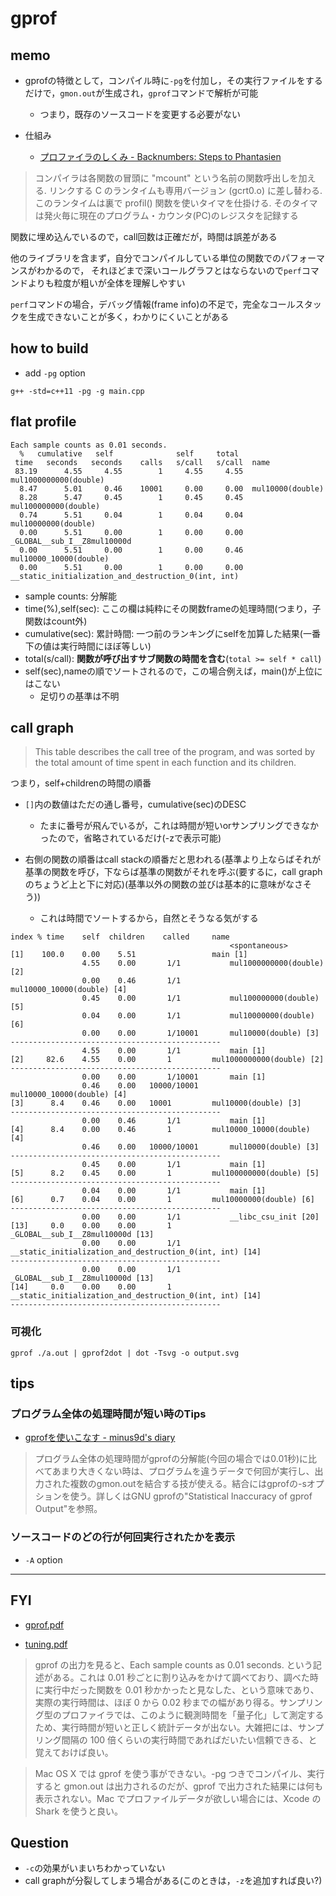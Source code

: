 # gprof

## memo
* gprofの特徴として，コンパイル時に`-pg`を付加し，その実行ファイルをするだけで，`gmon.out`が生成され，`gprof`コマンドで解析が可能
  * つまり，既存のソースコードを変更する必要がない

* 仕組み
  * [プロファイラのしくみ \- Backnumbers: Steps to Phantasien]( http://steps.dodgson.org/bn/2007/08/23/ )

> コンパイラは各関数の冒頭に "mcount" という名前の関数呼出しを加える. リンクする C のランタイムも専用バージョン (gcrt0.o) に差し替わる. このランタイムは裏で profil() 関数を使いタイマを仕掛ける. そのタイマは発火毎に現在のプログラム・カウンタ(PC)のレジスタを記録する

関数に埋め込んでいるので，call回数は正確だが，時間は誤差がある

他のライブラリを含まず，自分でコンパイルしている単位の関数でのパフォーマンスがわかるので，
それほどまで深いコールグラフとはならないので`perf`コマンドよりも粒度が粗いが全体を理解しやすい

`perf`コマンドの場合，デバッグ情報(frame info)の不足で，完全なコールスタックを生成できないことが多く，わかりにくいことがある

## how to build
* add `-pg` option
```
g++ -std=c++11 -pg -g main.cpp
```

## flat profile
```
Each sample counts as 0.01 seconds.
  %   cumulative   self              self     total
 time   seconds   seconds    calls   s/call   s/call  name
 83.19      4.55     4.55        1     4.55     4.55  mul1000000000(double)
  8.47      5.01     0.46    10001     0.00     0.00  mul10000(double)
  8.28      5.47     0.45        1     0.45     0.45  mul100000000(double)
  0.74      5.51     0.04        1     0.04     0.04  mul10000000(double)
  0.00      5.51     0.00        1     0.00     0.00  _GLOBAL__sub_I__Z8mul10000d
  0.00      5.51     0.00        1     0.00     0.46  mul10000_10000(double)
  0.00      5.51     0.00        1     0.00     0.00  __static_initialization_and_destruction_0(int, int)
```

* sample counts: 分解能
* time(%),self(sec): ここの欄は純粋にその関数frameの処理時間(つまり，子関数はcount外)
* cumulative(sec): 累計時間: 一つ前のランキングにselfを加算した結果(一番下の値は実行時間にほぼ等しい)
* total(s/call): __関数が呼び出すサブ関数の時間を含む__(`total >= self * call`)
* self(sec),nameの順でソートされるので，この場合例えば，main()が上位にはこない
  * 足切りの基準は不明

## call graph
> This table describes the call tree of the program, and was sorted by the total amount of time spent in each function and its children.

つまり，self+childrenの時間の順番
* `[]`内の数値はただの通し番号，cumulative(sec)のDESC
  * たまに番号が飛んでいるが，これは時間が短いorサンプリングできなかったので，省略されているだけ(-zで表示可能)

* 右側の関数の順番はcall stackの順番だと思われる(基準より上ならばそれが基準の関数を呼び，下ならば基準の関数がそれを呼ぶ(要するに，call graphのちょうど上と下に対応)(基準以外の関数の並びは基本的に意味がなさそう))
  * これは時間でソートするから，自然とそうなる気がする

```
index % time    self  children    called     name
                                                 <spontaneous>
[1]    100.0    0.00    5.51                 main [1]
                4.55    0.00       1/1           mul1000000000(double) [2]
                0.00    0.46       1/1           mul10000_10000(double) [4]
                0.45    0.00       1/1           mul100000000(double) [5]
                0.04    0.00       1/1           mul10000000(double) [6]
                0.00    0.00       1/10001       mul10000(double) [3]
-----------------------------------------------
                4.55    0.00       1/1           main [1]
[2]     82.6    4.55    0.00       1         mul1000000000(double) [2]
-----------------------------------------------
                0.00    0.00       1/10001       main [1]
                0.46    0.00   10000/10001       mul10000_10000(double) [4]
[3]      8.4    0.46    0.00   10001         mul10000(double) [3]
-----------------------------------------------
                0.00    0.46       1/1           main [1]
[4]      8.4    0.00    0.46       1         mul10000_10000(double) [4]
                0.46    0.00   10000/10001       mul10000(double) [3]
-----------------------------------------------
                0.45    0.00       1/1           main [1]
[5]      8.2    0.45    0.00       1         mul100000000(double) [5]
-----------------------------------------------
                0.04    0.00       1/1           main [1]
[6]      0.7    0.04    0.00       1         mul10000000(double) [6]
-----------------------------------------------
                0.00    0.00       1/1           __libc_csu_init [20]
[13]     0.0    0.00    0.00       1         _GLOBAL__sub_I__Z8mul10000d [13]
                0.00    0.00       1/1           __static_initialization_and_destruction_0(int, int) [14]
-----------------------------------------------
                0.00    0.00       1/1           _GLOBAL__sub_I__Z8mul10000d [13]
[14]     0.0    0.00    0.00       1         __static_initialization_and_destruction_0(int, int) [14]
-----------------------------------------------
```

### 可視化
```
gprof ./a.out | gprof2dot | dot -Tsvg -o output.svg
```

## tips
### プログラム全体の処理時間が短い時のTips
* [gprofを使いこなす \- minus9d's diary]( https://minus9d.hatenablog.com/entry/20140112/1389502918 )

> プログラム全体の処理時間がgprofの分解能(今回の場合では0.01秒)に比べてあまり大きくない時は、プログラムを違うデータで何回が実行し、出力された複数のgmon.outを結合する技が使える。結合にはgprofの-sオプションを使う。詳しくはGNU gprofの"Statistical Inaccuracy of gprof Output"を参照。

### ソースコードのどの行が何回実行されたかを表示
* `-A` option

----

## FYI
* [gprof\.pdf]( http://mikilab.doshisha.ac.jp/dia/seminar/2002/pdf/gprof.pdf )

* [tuning\.pdf]( http://apollon.issp.u-tokyo.ac.jp/~watanabe/pdf/tuning.pdf )

> gprof の出力を見ると、Each sample counts as 0.01 seconds. という記述がある。これは 0.01 秒ごとに割り込みをかけて調べており、調べた時に実行中だった関数を 0.01 秒かかったと見なした、という意味であり、実際の実行時間は、ほぼ 0 から 0.02 秒までの幅があり得る。サンプリング型のプロファイラでは、このように観測時間を「量子化」して測定するため、実行時間が短いと正しく統計データが出ない。大雑把には、サンプリング間隔の 100 倍くらいの実行時間であればだいたい信頼できる、と覚えておけば良い。

> Mac OS X では gprof を使う事ができない。-pg つきでコンパイル、実行すると gmon.out は出力されるのだが、gprof で出力された結果には何も表示されない。Mac でプロファイルデータが欲しい場合には、Xcode の Shark を使うと良い。

## Question
* `-c`の効果がいまいちわかっていない
* call graphが分裂してしまう場合がある(このときは，`-z`を追加すれば良い?)
